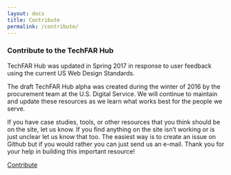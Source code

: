 ```yaml
---
layout: docs
title: Contribute
permalink: /contribute/
---
```

### Contribute to the TechFAR Hub

TechFAR Hub was updated in Spring 2017 in response to user feedback using the current US Web Design Standards.

The draft TechFAR Hub alpha was created during the winter of 2016 by the procurement team at the U.S. Digital Service. We will continue to maintain and update these resources as we learn what works best for the people we serve.

If you have case studies, tools, or other resources that you think should be on the site, let us know. If you find anything on the site isn’t working or is just unclear let us know that too. The easiest way is to create an issue on Github but if you would rather you can just send us an e-mail. Thank you for your help in building this important resource!

<a href="https://github.com/usds/techfar-hub-v2" target="_blank" class="usa-external_link">Contribute</a>
